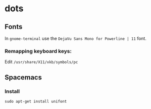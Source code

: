 # dots
## Fonts
In `gnome-terminal` use the `DejaVu Sans Mono for Powerline | 11` font.
### Remapping keyboard keys:
Edit `/usr/share/X11/xkb/symbols/pc`

## Spacemacs
### Install
`sudo apt-get install unifont`
